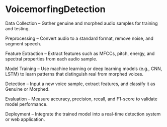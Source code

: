 # VoicemorfingDetection
Data Collection – Gather genuine and morphed audio samples for training and testing.

Preprocessing – Convert audio to a standard format, remove noise, and segment speech.

Feature Extraction – Extract features such as MFCCs, pitch, energy, and spectral properties from each audio sample.

Model Training – Use machine learning or deep learning models (e.g., CNN, LSTM) to learn patterns that distinguish real from morphed voices.

Detection – Input a new voice sample, extract features, and classify it as Genuine or Morphed.

Evaluation – Measure accuracy, precision, recall, and F1-score to validate model performance.

Deployment – Integrate the trained model into a real-time detection system or web application.

